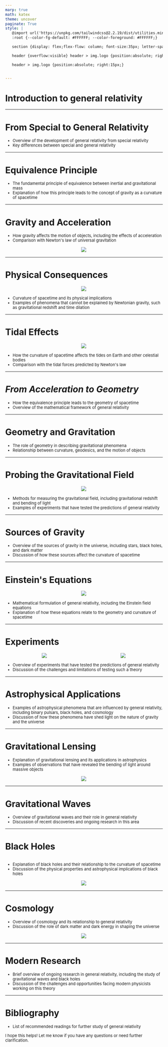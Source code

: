 ```yaml
---
marp: true
math: katex
theme: uncover
paginate: True
style: |
   @import url('https://unpkg.com/tailwindcss@2.2.19/dist/utilities.min.css');
   :root {--color-fg-default: #FFFFFF; --color-foreground: #FFFFFF;}

   section {display: flex;flex-flow: column; font-size:35px; letter-spacing:1.4px;}

   header {overflow:visible} header > img.logo {position:absolute; right:15px;}

   header > img.logo {position:absolute; right:15px;}


---
```

<!-- backgroundImage: url('backgrounds/aaabstract (15).png') -->
<!-- _class: lead -->

 # Introduction to general relativity

---
<style scoped>p,li {font-size:0.92em}</style>

 # From Special to General Relativity
- Overview of the development of general relativity from special relativity
- Key differences between special and general relativity


---
<style scoped>p,li {font-size:0.92em}</style>

 # Equivalence Principle

- The fundamental principle of equivalence between inertial and gravitational mass
- Explanation of how this principle leads to the concept of gravity as a curvature of spacetime

---
<style scoped>p,li {font-size:0.88em}</style>

 # Gravity and Acceleration
- How gravity affects the motion of objects, including the effects of acceleration
- Comparison with Newton's law of universal gravitation
<div style="display: flex; flex: 1 1 auto; flex-flow: row; min-height: 0"><div style="display: flex; flex: 1 1 auto; justify-content: center;min-height:0;min-width:0; margin-bottom:0.1em;;margin-right:0.15em">
<img style='object-fit: contain; max-height:100%; max-width:100%; background-color: rgba(0,0,0,0);' src='https://upload.wikimedia.org/wikipedia/commons/thumb/1/11/Elevator_gravity.svg/236px-Elevator_gravity.svg.png'/>
</div>
</div>


---
<style scoped>p,li {font-size:0.88em}</style>

 # Physical Consequences
<div style="display: flex; flex: 1 1 auto; flex-flow: row; min-height: 0"><div style="display: flex; flex: 1 1 auto; justify-content: center;min-height:0;min-width:0; margin-bottom:0.1em;;margin-right:0.15em">
<img style='object-fit: contain; max-height:100%; max-width:100%; background-color: rgba(0,0,0,0);' src='https://upload.wikimedia.org/wikipedia/commons/thumb/6/6d/Gravitational_red-shifting2.png/200px-Gravitational_red-shifting2.png'/>
</div>
</div>

- Curvature of spacetime and its physical implications
- Examples of phenomena that cannot be explained by Newtonian gravity, such as gravitational redshift and time dilation

---
<style scoped>p,li {font-size:0.88em}</style>

 # Tidal Effects
<div style="display: flex; flex: 1 1 auto; flex-flow: row; min-height: 0"><div style="display: flex; flex: 1 1 auto; justify-content: center;min-height:0;min-width:0; margin-bottom:0.1em;;margin-right:0.15em">
<img style='object-fit: contain; max-height:100%; max-width:100%; background-color: rgba(0,0,0,0);' src='https://upload.wikimedia.org/wikipedia/commons/thumb/2/2c/Tide_fall.png/150px-Tide_fall.png'/>
</div>
</div>

- How the curvature of spacetime affects the tides on Earth and other celestial bodies
- Comparison with the tidal forces predicted by Newton's law

---
<style scoped>p,li {font-size:0.92em}</style>

 # _From Acceleration to Geometry_

- How the equivalence principle leads to the geometry of spacetime
- Overview of the mathematical framework of general relativity

---
<style scoped>p,li {font-size:0.92em}</style>

 # Geometry and Gravitation

- The role of geometry in describing gravitational phenomena
- Relationship between curvature, geodesics, and the motion of objects

---
<style scoped>p,li {font-size:0.88em}</style>

 # Probing the Gravitational Field
<div style="display: flex; flex: 1 1 auto; flex-flow: row; min-height: 0"><div style="display: flex; flex: 1 1 auto; justify-content: center;min-height:0;min-width:0; margin-bottom:0.1em;;margin-right:0.15em">
<img style='object-fit: contain; max-height:100%; max-width:100%; background-color: rgba(0,0,0,0);' src='https://upload.wikimedia.org/wikipedia/commons/thumb/4/40/Earth_geo.png/236px-Earth_geo.png'/>
</div>
</div>

- Methods for measuring the gravitational field, including gravitational redshift and bending of light
- Examples of experiments that have tested the predictions of general relativity

---
<style scoped>p,li {font-size:0.92em}</style>

 # Sources of Gravity
- Overview of the sources of gravity in the universe, including stars, black holes, and dark matter
- Discussion of how these sources affect the curvature of spacetime


---
<style scoped>p,li {font-size:0.88em}</style>

 # Einstein's Equations
<div style="display: flex; flex: 1 1 auto; flex-flow: row; min-height: 0"><div style="display: flex; flex: 1 1 auto; justify-content: center;min-height:0;min-width:0; margin-bottom:0.1em;;margin-right:0.15em">
<img style='object-fit: contain; max-height:100%; max-width:100%; background-color: rgba(0,0,0,0);' src='https://upload.wikimedia.org/wikipedia/commons/thumb/a/a0/Metric_globe.png/236px-Metric_globe.png'/>
</div>
</div>

- Mathematical formulation of general relativity, including the Einstein field equations
- Explanation of how these equations relate to the geometry and curvature of spacetime

---
<style scoped>p,li {font-size:0.84em}</style>

 # Experiments
<div style="display: flex; flex: 1 1 auto; flex-flow: row; min-height: 0"><div style="display: flex; flex: 1 1 auto; justify-content: center;min-height:0;min-width:0; margin-bottom:0.1em;;margin-right:0.15em">
<img style='object-fit: contain; max-height:100%; max-width:100%; background-color: rgba(0,0,0,0);' src='https://upload.wikimedia.org/wikipedia/commons/thumb/f/f9/Newtonianvseinsteinianorbits.gif/200px-Newtonianvseinsteinianorbits.gif'/>
</div>
<div style="display: flex; flex: 1 1 auto; justify-content: center;min-height:0;min-width:0; margin-bottom:0.1em;;margin-right:0.15em">
<img style='object-fit: contain; max-height:100%; max-width:100%; background-color: rgba(0,0,0,0);' src='https://upload.wikimedia.org/wikipedia/commons/thumb/5/51/Gravity_Probe_B.jpg/200px-Gravity_Probe_B.jpg'/>
</div>
</div>

- Overview of experiments that have tested the predictions of general relativity
- Discussion of the challenges and limitations of testing such a theory

---
<style scoped>p,li {font-size:0.92em}</style>

 # **Astrophysical Applications**

- Examples of astrophysical phenomena that are influenced by general relativity, including binary pulsars, black holes, and cosmology
- Discussion of how these phenomena have shed light on the nature of gravity and the universe

---
<style scoped>p,li {font-size:0.88em}</style>

 # Gravitational Lensing
- Explanation of gravitational lensing and its applications in astrophysics
- Examples of observations that have revealed the bending of light around massive objects
<div style="display: flex; flex: 1 1 auto; flex-flow: row; min-height: 0"><div style="display: flex; flex: 1 1 auto; justify-content: center;min-height:0;min-width:0; margin-bottom:0.1em;;margin-right:0.15em">
<img style='object-fit: contain; max-height:100%; max-width:100%; background-color: rgba(0,0,0,0);' src='https://upload.wikimedia.org/wikipedia/commons/thumb/c/c8/Einstein_cross.jpg/220px-Einstein_cross.jpg'/>
</div>
</div>


---
<style scoped>p,li {font-size:0.92em}</style>

 # Gravitational Waves

- Overview of gravitational waves and their role in general relativity
- Discussion of recent discoveries and ongoing research in this area

---
<style scoped>p,li {font-size:0.88em}</style>

 # Black Holes
<div style='flex:1 1 auto; min-height:0;' class="grid grid-cols-8 gap-4">
<div style='display:flex; flex-flow:column; min-height:0;' class="col-span-4">

- Explanation of black holes and their relationship to the curvature of spacetime
- Discussion of the physical properties and astrophysical implications of black holes
</div>

<div style='display:flex; flex-flow:column; min-height:0;' class="col-span-4">

<div style="display: flex; flex: 1 1 auto; flex-flow: row; min-height: 0"><div style="display: flex; flex: 1 1 auto; justify-content: center;min-height:0;min-width:0; margin-bottom:0.1em;;margin-right:0.15em">
<img style='object-fit: contain; max-height:100%; max-width:100%; background-color: rgba(0,0,0,0);' src='https://upload.wikimedia.org/wikipedia/commons/thumb/3/39/M87_jet.jpg/200px-M87_jet.jpg'/>
</div>
</div>

</div>

</div>


---
<style scoped>p,li {font-size:0.88em}</style>

 # Cosmology
- Overview of cosmology and its relationship to general relativity
- Discussion of the role of dark matter and dark energy in shaping the universe
<div style="display: flex; flex: 1 1 auto; flex-flow: row; min-height: 0"><div style="display: flex; flex: 1 1 auto; justify-content: center;min-height:0;min-width:0; margin-bottom:0.1em;;margin-right:0.15em">
<img style='object-fit: contain; max-height:100%; max-width:100%; background-color: rgba(0,0,0,0);' src='https://upload.wikimedia.org/wikipedia/commons/thumb/c/c1/WMAP_image_of_the_CMB_anisotropy.jpg/236px-WMAP_image_of_the_CMB_anisotropy.jpg'/>
</div>
</div>


---
<style scoped>p,li {font-size:0.92em}</style>

 # Modern Research
- Brief overview of ongoing research in general relativity, including the study of gravitational waves and black holes
- Discussion of the challenges and opportunities facing modern physicists working on this theory


---
<style scoped>p,li {font-size:0.92em}</style>

 # **Bibliography**
- List of recommended readings for further study of general relativity

I hope this helps! Let me know if you have any questions or need further clarification.
